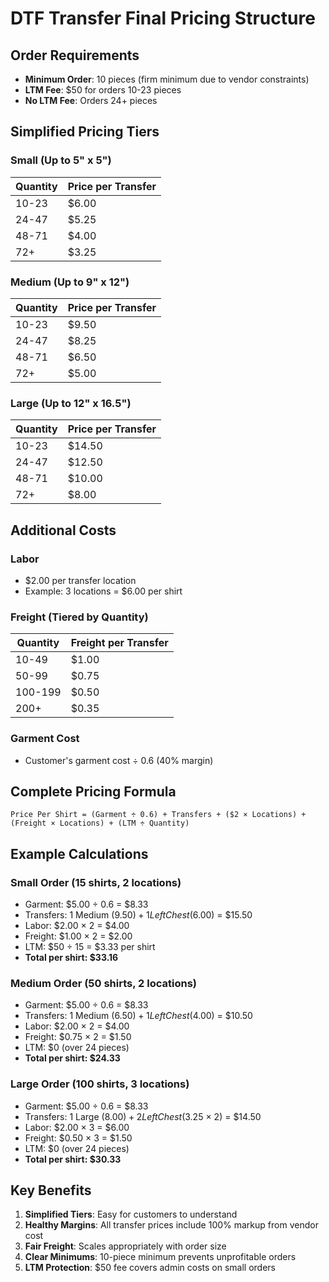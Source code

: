 # DTF Transfer Final Pricing Structure

## Order Requirements
- **Minimum Order**: 10 pieces (firm minimum due to vendor constraints)
- **LTM Fee**: $50 for orders 10-23 pieces
- **No LTM Fee**: Orders 24+ pieces

## Simplified Pricing Tiers

### Small (Up to 5" x 5")
| Quantity | Price per Transfer |
|----------|-------------------|
| 10-23    | $6.00            |
| 24-47    | $5.25            |
| 48-71    | $4.00            |
| 72+      | $3.25            |

### Medium (Up to 9" x 12")
| Quantity | Price per Transfer |
|----------|-------------------|
| 10-23    | $9.50            |
| 24-47    | $8.25            |
| 48-71    | $6.50            |
| 72+      | $5.00            |

### Large (Up to 12" x 16.5")
| Quantity | Price per Transfer |
|----------|-------------------|
| 10-23    | $14.50           |
| 24-47    | $12.50           |
| 48-71    | $10.00           |
| 72+      | $8.00            |

## Additional Costs

### Labor
- $2.00 per transfer location
- Example: 3 locations = $6.00 per shirt

### Freight (Tiered by Quantity)
| Quantity  | Freight per Transfer |
|-----------|---------------------|
| 10-49     | $1.00              |
| 50-99     | $0.75              |
| 100-199   | $0.50              |
| 200+      | $0.35              |

### Garment Cost
- Customer's garment cost ÷ 0.6 (40% margin)

## Complete Pricing Formula

```
Price Per Shirt = (Garment ÷ 0.6) + Transfers + ($2 × Locations) + (Freight × Locations) + (LTM ÷ Quantity)
```

## Example Calculations

### Small Order (15 shirts, 2 locations)
- Garment: $5.00 ÷ 0.6 = $8.33
- Transfers: 1 Medium ($9.50) + 1 Left Chest ($6.00) = $15.50
- Labor: $2.00 × 2 = $4.00
- Freight: $1.00 × 2 = $2.00
- LTM: $50 ÷ 15 = $3.33 per shirt
- **Total per shirt: $33.16**

### Medium Order (50 shirts, 2 locations)
- Garment: $5.00 ÷ 0.6 = $8.33
- Transfers: 1 Medium ($6.50) + 1 Left Chest ($4.00) = $10.50
- Labor: $2.00 × 2 = $4.00
- Freight: $0.75 × 2 = $1.50
- LTM: $0 (over 24 pieces)
- **Total per shirt: $24.33**

### Large Order (100 shirts, 3 locations)
- Garment: $5.00 ÷ 0.6 = $8.33
- Transfers: 1 Large ($8.00) + 2 Left Chest ($3.25 × 2) = $14.50
- Labor: $2.00 × 3 = $6.00
- Freight: $0.50 × 3 = $1.50
- LTM: $0 (over 24 pieces)
- **Total per shirt: $30.33**

## Key Benefits
1. **Simplified Tiers**: Easy for customers to understand
2. **Healthy Margins**: All transfer prices include 100% markup from vendor cost
3. **Fair Freight**: Scales appropriately with order size
4. **Clear Minimums**: 10-piece minimum prevents unprofitable orders
5. **LTM Protection**: $50 fee covers admin costs on small orders